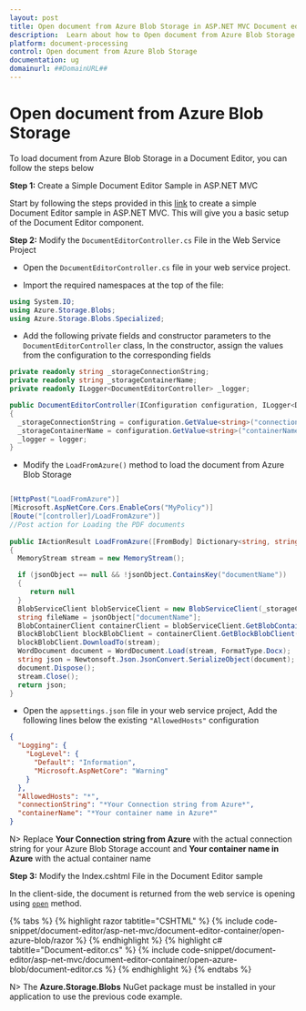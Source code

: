 ```yaml
---
layout: post
title: Open document from Azure Blob Storage in ASP.NET MVC Document editor control | Syncfusion
description:  Learn about how to Open document from Azure Blob Storage in ASP.NET MVC Document editor control of Syncfusion Essential JS 2 and more details.
platform: document-processing
control: Open document from Azure Blob Storage
documentation: ug
domainurl: ##DomainURL##
---
```


# Open document from Azure Blob Storage 

To load document from Azure Blob Storage in a Document Editor, you can follow the steps below


**Step 1:** Create a Simple Document Editor Sample in ASP.NET MVC

Start by following the steps provided in this [link](../getting-started) to create a simple Document Editor sample in ASP.NET MVC. This will give you a basic setup of the Document Editor component. 



**Step 2:** Modify the `DocumentEditorController.cs` File in the Web Service Project

* Open the `DocumentEditorController.cs` file in your web service project.

* Import the required namespaces at the top of the file:

```csharp
using System.IO;
using Azure.Storage.Blobs;
using Azure.Storage.Blobs.Specialized;
```

* Add the following private fields and constructor parameters to the `DocumentEditorController` class, In the constructor, assign the values from the configuration to the corresponding fields


```csharp
private readonly string _storageConnectionString;
private readonly string _storageContainerName;
private readonly ILogger<DocumentEditorController> _logger;

public DocumentEditorController(IConfiguration configuration, ILogger<DocumentEditorController> logger)
{
  _storageConnectionString = configuration.GetValue<string>("connectionString");
  _storageContainerName = configuration.GetValue<string>("containerName");
  _logger = logger;
}
```

* Modify the `LoadFromAzure()` method to load the document from  Azure Blob Storage

```csharp

[HttpPost("LoadFromAzure")]
[Microsoft.AspNetCore.Cors.EnableCors("MyPolicy")]
[Route("[controller]/LoadFromAzure")]
//Post action for Loading the PDF documents 
  
public IActionResult LoadFromAzure([FromBody] Dictionary<string, string> jsonObject)
{
  MemoryStream stream = new MemoryStream();

  if (jsonObject == null && !jsonObject.ContainsKey("documentName"))
  {
     return null
  }
  BlobServiceClient blobServiceClient = new BlobServiceClient(_storageConnectionString);
  string fileName = jsonObject["documentName"];
  BlobContainerClient containerClient = blobServiceClient.GetBlobContainerClient(_storageContainerName);
  BlockBlobClient blockBlobClient = containerClient.GetBlockBlobClient(fileName);
  blockBlobClient.DownloadTo(stream);
  WordDocument document = WordDocument.Load(stream, FormatType.Docx);
  string json = Newtonsoft.Json.JsonConvert.SerializeObject(document);
  document.Dispose();
  stream.Close();
  return json;
}
```

* Open the `appsettings.json` file in your web service project, Add the following lines below the existing `"AllowedHosts"` configuration

```json
{
  "Logging": {
    "LogLevel": {
      "Default": "Information",
      "Microsoft.AspNetCore": "Warning"
    }
  },
  "AllowedHosts": "*",
  "connectionString": "*Your Connection string from Azure*",
  "containerName": "*Your container name in Azure*"
}
```

N> Replace **Your Connection string from Azure** with the actual connection string for your Azure Blob Storage account and **Your container name in Azure** with the actual container name 

**Step 3:**  Modify the Index.cshtml File in the Document Editor sample

In the client-side, the document is returned from the web service is opening using [`open`](https://ej2.syncfusion.com/aspnetmvc/documentation/api/document-editor#open) method.


{% tabs %}
{% highlight razor tabtitle="CSHTML" %}
{% include code-snippet/document-editor/asp-net-mvc/document-editor-container/open-azure-blob/razor %}
{% endhighlight %}
{% highlight c# tabtitle="Document-editor.cs" %}
{% include code-snippet/document-editor/asp-net-mvc/document-editor-container/open-azure-blob/document-editor.cs %}
{% endhighlight %}
{% endtabs %}

N> The **Azure.Storage.Blobs** NuGet package must be installed in your application to use the previous code example.
